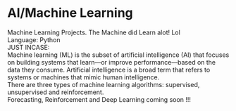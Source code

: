# AI/Machine Learning
Machine Learning Projects. The Machine did Learn alot! Lol<br>
Language: Python<br>
JUST INCASE: <br>
Machine learning (ML) is the subset of artificial intelligence (AI) that focuses on building systems that learn—or improve performance—based on the data they consume. Artificial intelligence is a broad term that refers to systems or machines that mimic human intelligence.<br>
There are three types of machine learning algorithms: supervised, unsupervised and reinforcement.<br>
Forecasting, Reinforcement and Deep Learning coming soon !!!
